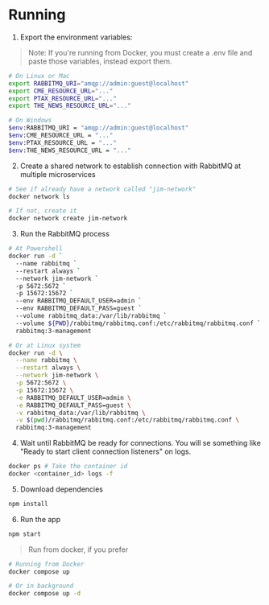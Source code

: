 # Running

1. Export the environment variables:

> Note: If you're running from Docker, you must create a .env file and paste
> those variables, instead export them.

```bash
# On Linux or Mac
export RABBITMQ_URI="amqp://admin:guest@localhost"
export CME_RESOURCE_URL="..."
export PTAX_RESOURCE_URL="..."
export THE_NEWS_RESOURCE_URL="..."

# On Windows
$env:RABBITMQ_URI = "amqp://admin:guest@localhost"
$env:CME_RESOURCE_URL = "..."
$env:PTAX_RESOURCE_URL = "..."
$env:THE_NEWS_RESOURCE_URL = "..."
```

2. Create a shared network to establish connection with RabbitMQ at multiple
   microservices

```bash
# See if already have a network called "jim-network"
docker network ls

# If not, create it
docker network create jim-network
```

3. Run the RabbitMQ process

```bash
# At Powershell
docker run -d `
  --name rabbitmq `
  --restart always `
  --network jim-network `
  -p 5672:5672 `
  -p 15672:15672 `
  --env RABBITMQ_DEFAULT_USER=admin `
  --env RABBITMQ_DEFAULT_PASS=guest `
  --volume rabbitmq_data:/var/lib/rabbitmq `
  --volume ${PWD}/rabbitmq/rabbitmq.conf:/etc/rabbitmq/rabbitmq.conf `
  rabbitmq:3-management

# Or at Linux system
docker run -d \
  --name rabbitmq \
  --restart always \
  --network jim-network \
  -p 5672:5672 \
  -p 15672:15672 \
  -e RABBITMQ_DEFAULT_USER=admin \
  -e RABBITMQ_DEFAULT_PASS=guest \
  -v rabbitmq_data:/var/lib/rabbitmq \
  -v $(pwd)/rabbitmq/rabbitmq.conf:/etc/rabbitmq/rabbitmq.conf \
  rabbitmq:3-management
```

4. Wait until RabbitMQ be ready for connections. You will se something like
   "Ready to start client connection listeners" on logs.

```bash
docker ps # Take the container id
docker <container_id> logs -f
```

5. Download dependencies

```bash
npm install
```

6. Run the app

```bash
npm start
```

> Run from docker, if you prefer

```bash
# Running from Docker
docker compose up

# Or in background
docker compose up -d
```
